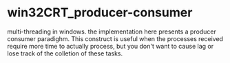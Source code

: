 # win32CRT_producer-consumer
 multi-threading in windows.  the implementation here presents a producer consumer paradighm.  This construct is useful when the processes received require more time to actually process, but you don't want to cause lag or lose track of the colletion of these tasks.
